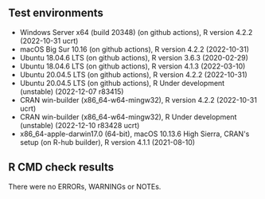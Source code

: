 ## Test environments

* Windows Server x64 (build 20348) (on github actions), R version 4.2.2 (2022-10-31 ucrt)
* macOS Big Sur 10.16 (on github actions), R version 4.2.2 (2022-10-31)
* Ubuntu 18.04.6 LTS (on github actions), R version 3.6.3 (2020-02-29)
* Ubuntu 18.04.6 LTS (on github actions), R version 4.1.3 (2022-03-10)
* Ubuntu 20.04.5 LTS (on github actions), R version 4.2.2 (2022-10-31)
* Ubuntu 20.04.5 LTS (on github actions), R Under development (unstable) (2022-12-07 r83415)
* CRAN win-builder (x86_64-w64-mingw32), R version 4.2.2 (2022-10-31 ucrt)
* CRAN win-builder (x86_64-w64-mingw32), R Under development (unstable) (2022-12-10 r83428 ucrt)
* x86_64-apple-darwin17.0 (64-bit), macOS 10.13.6 High Sierra, CRAN's setup (on R-hub builder), R version 4.1.1 (2021-08-10)

## R CMD check results
There were no ERRORs, WARNINGs or NOTEs.
